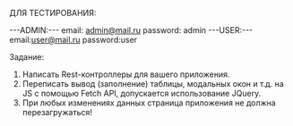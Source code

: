 ДЛЯ ТЕСТИРОВАНИЯ:


---ADMIN:---
email: admin@mail.ru
password: admin
---USER:---
email:user@mail.ru
password:user


Задание:
1. Написать Rest-контроллеры для вашего приложения.
2. Переписать вывод (заполнение) таблицы, модальных окон и т.д. на JS c помощью Fetch API, допускается использование JQuery.
3. При любых изменениях данных страница приложения не должна перезагружаться!
